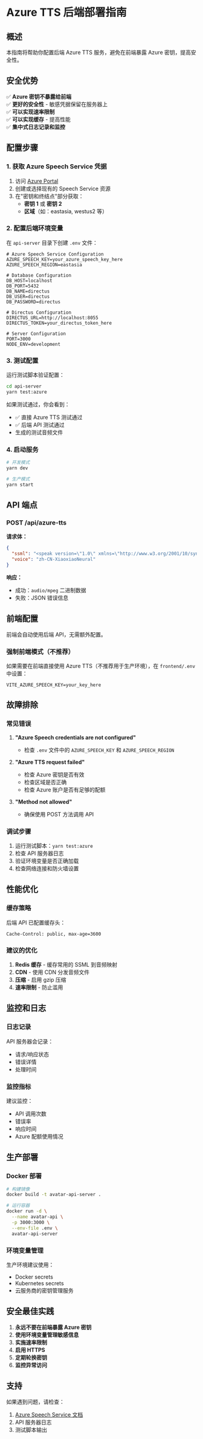 # Azure TTS 后端部署指南

## 概述

本指南将帮助你配置后端 Azure TTS 服务，避免在前端暴露 Azure 密钥，提高安全性。

## 安全优势

✅ **Azure 密钥不暴露给前端**  
✅ **更好的安全性** - 敏感凭据保留在服务器上  
✅ **可以实现速率限制**  
✅ **可以实现缓存** - 提高性能  
✅ **集中式日志记录和监控**

## 配置步骤

### 1. 获取 Azure Speech Service 凭据

1. 访问 [Azure Portal](https://portal.azure.com)
2. 创建或选择现有的 Speech Service 资源
3. 在"密钥和终结点"部分获取：
   - **密钥 1** 或 **密钥 2**
   - **区域**（如：eastasia, westus2 等）

### 2. 配置后端环境变量

在 `api-server` 目录下创建 `.env` 文件：

```env
# Azure Speech Service Configuration
AZURE_SPEECH_KEY=your_azure_speech_key_here
AZURE_SPEECH_REGION=eastasia

# Database Configuration
DB_HOST=localhost
DB_PORT=5432
DB_NAME=directus
DB_USER=directus
DB_PASSWORD=directus

# Directus Configuration
DIRECTUS_URL=http://localhost:8055
DIRECTUS_TOKEN=your_directus_token_here

# Server Configuration
PORT=3000
NODE_ENV=development
```

### 3. 测试配置

运行测试脚本验证配置：

```bash
cd api-server
yarn test:azure
```

如果测试通过，你会看到：

- ✅ 直接 Azure TTS 测试通过
- ✅ 后端 API 测试通过
- 生成的测试音频文件

### 4. 启动服务

```bash
# 开发模式
yarn dev

# 生产模式
yarn start
```

## API 端点

### POST /api/azure-tts

**请求体：**

```json
{
  "ssml": "<speak version=\"1.0\" xmlns=\"http://www.w3.org/2001/10/synthesis\" xml:lang=\"zh-CN\"><voice name=\"zh-CN-XiaoxiaoNeural\">你好世界</voice></speak>",
  "voice": "zh-CN-XiaoxiaoNeural"
}
```

**响应：**

- 成功：`audio/mpeg` 二进制数据
- 失败：JSON 错误信息

## 前端配置

前端会自动使用后端 API，无需额外配置。

### 强制前端模式（不推荐）

如果需要在前端直接使用 Azure TTS（不推荐用于生产环境），在 `frontend/.env`
中设置：

```env
VITE_AZURE_SPEECH_KEY=your_key_here
```

## 故障排除

### 常见错误

1. **"Azure Speech credentials are not configured"**
   - 检查 `.env` 文件中的 `AZURE_SPEECH_KEY` 和 `AZURE_SPEECH_REGION`

2. **"Azure TTS request failed"**
   - 检查 Azure 密钥是否有效
   - 检查区域是否正确
   - 检查 Azure 账户是否有足够的配额

3. **"Method not allowed"**
   - 确保使用 POST 方法调用 API

### 调试步骤

1. 运行测试脚本：`yarn test:azure`
2. 检查 API 服务器日志
3. 验证环境变量是否正确加载
4. 检查网络连接和防火墙设置

## 性能优化

### 缓存策略

后端 API 已配置缓存头：

```
Cache-Control: public, max-age=3600
```

### 建议的优化

1. **Redis 缓存** - 缓存常用的 SSML 到音频映射
2. **CDN** - 使用 CDN 分发音频文件
3. **压缩** - 启用 gzip 压缩
4. **速率限制** - 防止滥用

## 监控和日志

### 日志记录

API 服务器会记录：

- 请求/响应状态
- 错误详情
- 处理时间

### 监控指标

建议监控：

- API 调用次数
- 错误率
- 响应时间
- Azure 配额使用情况

## 生产部署

### Docker 部署

```bash
# 构建镜像
docker build -t avatar-api-server .

# 运行容器
docker run -d \
  --name avatar-api \
  -p 3000:3000 \
  --env-file .env \
  avatar-api-server
```

### 环境变量管理

生产环境建议使用：

- Docker secrets
- Kubernetes secrets
- 云服务商的密钥管理服务

## 安全最佳实践

1. **永远不要在前端暴露 Azure 密钥**
2. **使用环境变量管理敏感信息**
3. **实施速率限制**
4. **启用 HTTPS**
5. **定期轮换密钥**
6. **监控异常访问**

## 支持

如果遇到问题，请检查：

1. [Azure Speech Service 文档](https://docs.microsoft.com/en-us/azure/cognitive-services/speech-service/)
2. API 服务器日志
3. 测试脚本输出
